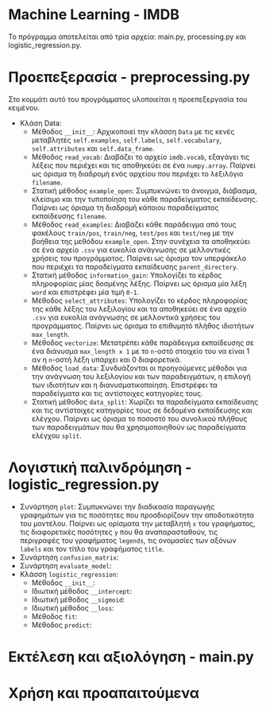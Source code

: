 # Machine Learning - IMDB
Το πρόγραμμα αποτελείται από τρία αρχεία: main.py, processing.py και logistic_regression.py.

# Προεπεξερασία - preprocessing.py
Στο κομμάτι αυτό του προγράμματος υλοποιείται η προεπεξεργασία του κειμένου.
- Κλάση Data:
  - Μέθοδος `__init__`: Αρχικοποιεί την κλάσση `Data` με τις κενές μεταβλητές `self.examples`, `self.labels`, `self.vocabulary`, `self.attributes` και `self.data_frame`.
  - Μέθοδος `read_vocab`: Διαβάζει το αρχείο `imdb.vocab`, εξαγάγει τις λέξεις που περιέχει και τις αποθηκεύει σε ένα `numpy.array`. Παίρνει ως όρισμα τη διαδρομή ενός αρχείου που περιέχει το λεξιλόγιο `filename`.
  - Στατική μέθοδος `example_open`: Συμπυκνώνει το άνοιγμα, διάβασμα, κλείσιμο και την τυποποίηση του κάθε παραδείγματος εκπαίδευσης. Παίρνει ως όρισμα τη διαδρομή κάποιου παραδείγματος εκπαίδευσης `filename`.
  - Μέθοδος `read_examples`: Διαβάζει κάθε παράδειγμα από τους φακέλους `train/pos`, `train/neg`, `test/pos` και `test/neg` με την βοήθεια της μεθόδου `example_open`. Στην συνέχεια τα αποθηκεύει σε ένα αρχείο `.csv` για ευκολία ανάγνωσης σε μελλοντικές χρήσεις του προγράμματος. Παίρνει ως όρισμα τον υπερφάκελο που περιέχει τα παραδείγματα εκπαίδευσης `parent_directory`.
  - Στατική μέθοδος `information_gain`: Υπολογίζει το κέρδος πληροφορίας μίας δοσμένης λέξης. Παίρνει ως όρισμα μία λέξη `word` και επιστρέφει μία τιμή `0-1`.
  - Μέθοδος `select_attributes`: Υπολογίζει το κέρδος πληροφορίας της κάθε λέξης του λεξιλογίου και τα αποθηκεύει σε ένα αρχείο `.csv` για ευκολία ανάγνωσης σε μελλοντικά χρήσεις του προγράμματος. Παίρνει ως όρισμα το επιθυμητό πλήθος ιδιοτήτων `max_length`.
  - Μέθοδος `vectorize`: Μετατρέπει κάθε παράδειγμα εκπαίδευσης σε ένα διάνυσμα `max_length x 1` με το `n`-οστό στοιχείο του να είναι 1 αν η `n`-οστή λέξη υπάρχει και 0 διαφορετικά.
  - Μέθοδος `load_data`: Συνδυάζονται οι προηγούμενες μέθοδοι για την ανάγνωση του λεξιλογίου και των παραδειγμάτων, η επιλογή των ιδιοτήτων και η διανυσματικοποίηση. Επιστρέφει τα παραδείγματα και τις αντίστοιχες κατηγορίες τους.
  - Στατική μέθοδος `data_split`: Χωρίζει τα παραδείγματα εκπαίδευσης και τις αντίστοιχες κατηγορίες τους σε δεδομένα εκπαίδευσης και ελέγχου. Παίρνει ως όρισμα το ποσοστό του συνολικού πλήθους των παραδειγμάτων που θα χρησιμοποιηθούν ως παραδείγματα ελέγχου `split`.

# Λογιστική παλινδρόμηση - logistic_regression.py
- Συνάρτηση `plot`: Συμπυκνώνει την διαδικασία παραγωγής γραφημάτων για τις ποσότητες που προσδιορίζουν την αποδοτικότητα του μοντέλου. Παίρνει ως ορίσματα την μεταβλητή `x` του γραφήματος, τις διαφορετικές ποσότητες `y` που θα αναπαρασταθούν, τις περιγραφές του γραφήματος `legends`, τις ονομασίες των αξόνων `labels` και τον τίτλο του γραφήματος `title`.
- Συνάρτηση `confusion_matrix`:
- Συνάρτηση `evaluate_model`:
- Κλάσση `logistic_regression`:
  - Μέθοδος `__init__`:
  - Ιδιωτική μέθοδος `__intercept`:
  - Ιδιωτική μέθοδος `__sigmoid`:
  - Ιδιωτική μέθοδος `__loss`:
  - Μέθοδος `fit`:
  - Μέθοδος `predict`:

# Εκτέλεση και αξιολόγηση - main.py

# Χρήση και προαπαιτούμενα
